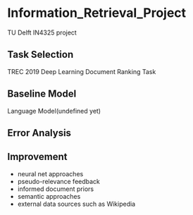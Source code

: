 # Information_Retrieval_Project
TU Delft IN4325 project

## Task Selection
TREC 2019 Deep Learning Document Ranking Task

## Baseline Model
Language Model(undefined yet)

## Error Analysis 


## Improvement

- neural net approaches
- pseudo-relevance feedback
- informed document priors
- semantic approaches
- external data sources such as Wikipedia


